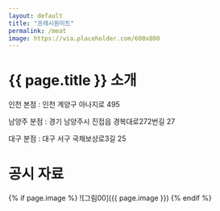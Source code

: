 ```yaml
---
layout: default
title: "프레시원미트"
permalink: /meat
image: https://via.placeholder.com/600x800
---
```


# {{ page.title }} 소개

인천 본점 : 인천 계양구 아나지로 495

남양주 분점 : 경기 남양주시 진접읍 경복대로272번길 27

대구 분점 : 대구 서구 국채보상로3길 25

# 공시 자료

{% if page.image %}
![그림00]({{ page.image }})
{% endif %}
